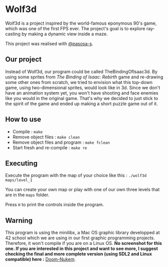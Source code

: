 # Wolf3d

Wolf3d is a project inspired by the world-famous eponymous 90's game, which was one of the first FPS ever. The project's goal is to explore ray-casting by making a dynamic view inside a maze.

This project was realised with [@pasosa-s](https://github.com/pasosa-s).

## Our project

Instead of Wolf3d, our program could be called TheBindingOfIsaac3d. By using some sprites from *The Binding of Isaac: Rebirth* game and re-drawing some other ones from scratch, we tried to envision what this top-down game, using two-dimensional sprites, would look like in 3d. Since we don't have an animation system yet, you won't have shooting and face enemies like you would in the original game. That's why we decided to just stick to the spirit of the game and ended up making a short puzzle game out of it.

## How to use

- Compile : `make`
- Remove object files : `make clean`
- Remove object files and program : `make fclean`
- Start fresh and re-compile : `make re`

## Executing

Execute the program with the map of your choice like this : `./wolf3d maps/level_1`

You can create your own map or play with one of our own three levels that are in the `maps` folder.

Press `H` to print the controls inside the program.

## Warning

This program is using the minilibx, a Mac OS graphic library developped at 42 school which we are using in our first graphic programming projects. Therefore, it won't compile if you are on a Linux OS. **No screenshot for this one. If you are interested in this project and want to see more, I suggest checking the final and more complete version (using SDL2 and Linux compatible) here :** [Doom-Nukem](https://github.com/JulienMousset/Doom-Nukem).
